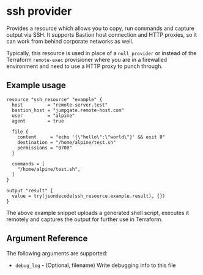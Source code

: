 # ssh provider
Provides a resource which allows you to copy, run commands and capture output
via SSH. It supports Bastion host connection and HTTP proxies, 
so it can work from behind corporate networks as well.

Typically, this resource is used in place of a `null_provider` or instead
of the Terraform `remote-exec` provisioner where you are in a firewalled
environment and need to use a HTTP proxy to punch through.

## Example usage

```hcl
resource "ssh_resource" "example" {
  host         = "remote-server.test"
  bastion_host = "jumpgate.remote-host.com"
  user         = "alpine"
  agent        = true

  file {
    content     = "echo '{\"hello\":\"world\"}' && exit 0"
    destination = "/home/alpine/test.sh"
    permissions = "0700"
  }

  commands = [
    "/home/alpine/test.sh",
  ]
}

output "result" {
  value = try(jsondecode(ssh_resource.example.result), {})
}
```

The above example snippet uploads a generated shell script, executes it remotely and captures the
output for further use in Terraform.

## Argument Reference

The following arguments are supported:

* `debug_log` - (Optional, filename) Write debugging info to this file
